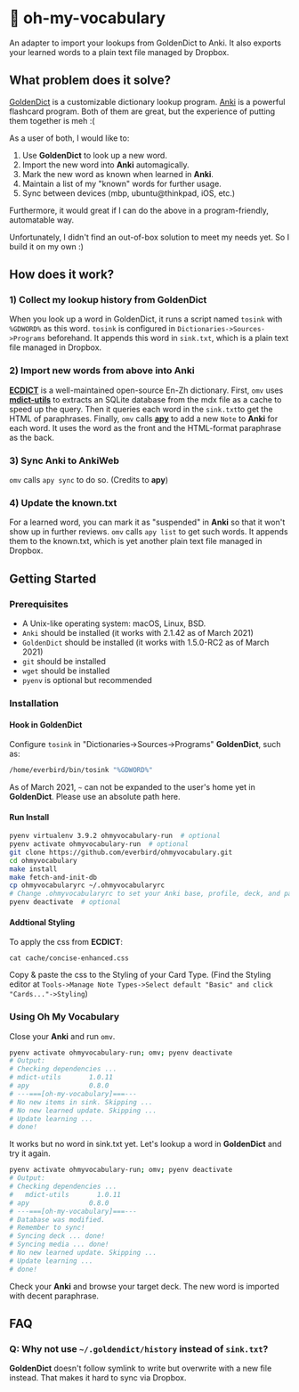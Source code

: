 # &#128214; oh-my-vocabulary

An adapter to import your lookups from GoldenDict to Anki. It also exports your learned words to a plain text file managed by Dropbox.

## What problem does it solve?

[GoldenDict](http://goldendict.org/) is a customizable dictionary lookup program. [Anki](https://apps.ankiweb.net/) is a powerful flashcard program. Both of them are great, but the experience of putting them together is meh :(


As a user of both, I would like to: 

1. Use **GoldenDict** to look up a new word.
2. Import the new word into **Anki** automagically.
3. Mark the new word as known when learned in **Anki**.
4. Maintain a list of my "known" words for further usage.
5. Sync between devices (mbp, ubuntu@thinkpad, iOS, etc.)

Furthermore, it would great if I can do the above in a program-friendly, automatable way.

Unfortunately, I didn't find an out-of-box solution to meet my needs yet. So I build it on my own :)


## How does it work?

### 1) Collect my lookup history from **GoldenDict**

When you look up a word in GoldenDict, it runs a script named `tosink` with `%GDWORD%` as this word. `tosink` is configured in `Dictionaries->Sources->Programs` beforehand. It appends this word in `sink.txt`, which is a plain text file managed in Dropbox.

### 2) Import new words from above into **Anki**

[**ECDICT**](https://github.com/skywind3000/ECDICT) is a well-maintained open-source En-Zh dictionary. First, `omv` uses [**mdict-utils**](https://github.com/liuyug/mdict-utils) to extracts an SQLite database from the mdx file as a cache to speed up the query. Then it queries each word in the `sink.txt`to get the HTML of paraphrases. Finally, `omv` calls [**apy**](https://github.com/lervag/apy) to add a new `Note` to **Anki** for each word. It uses the word as the front and the HTML-format paraphrase as the back.

### 3) Sync **Anki** to AnkiWeb
`omv` calls `apy sync` to do so. (Credits to **apy**)

### 4) Update the known.txt
For a learned word, you can mark it as "suspended" in **Anki** so that it won't show up in further reviews. `omv` calls `apy list` to get such words. It appends them to the known.txt, which is yet another plain text file managed in Dropbox.

## Getting Started 

### Prerequisites
- A Unix-like operating system: macOS, Linux, BSD.
- `Anki` should be installed (it works with 2.1.42 as of March 2021)
- `GoldenDict` should be installed (it works with 1.5.0-RC2 as of March 2021)
- `git` should be installed
- `wget` should be installed
- `pyenv` is optional but recommended

### Installation

#### Hook in GoldenDict
Configure `tosink` in "Dictionaries->Sources->Programs" **GoldenDict**, such as:
```bash
/home/everbird/bin/tosink "%GDWORD%"
```
As of March 2021, `~` can not be expanded to the user's home yet in **GoldenDict**. Please use an absolute path here.


#### Run Install

```bash
pyenv virtualenv 3.9.2 ohmyvocabulary-run  # optional
pyenv activate ohmyvocabulary-run  # optional
git clone https://github.com/everbird/ohmyvocabulary.git
cd ohmyvocabulary
make install
make fetch-and-init-db
cp ohmyvocabularyrc ~/.ohmyvocabularyrc
# Change .ohmyvocabularyrc to set your Anki base, profile, deck, and paths for *.txt, etc.
pyenv deactivate  # optional
```

#### Addtional Styling
To apply the css from **ECDICT**:

```shell
cat cache/concise-enhanced.css
```
Copy & paste the css to the Styling of your Card Type.
(Find the Styling editor at `Tools->Manage Note Types->Select default "Basic" and click "Cards..."->Styling`)

### Using Oh My Vocabulary

Close your **Anki** and run `omv`.

```bash
pyenv activate ohmyvocabulary-run; omv; pyenv deactivate
# Output:
# Checking dependencies ...
# mdict-utils       1.0.11
# apy               0.8.0
# ---===[oh-my-vocabulary]===---
# No new items in sink. Skipping ...
# No new learned update. Skipping ...
# Update learning ...
# done!
```

It works but no word in sink.txt yet. Let's lookup a word in **GoldenDict** and try it again.

```bash
pyenv activate ohmyvocabulary-run; omv; pyenv deactivate
# Output:
# Checking dependencies ...
#   mdict-utils       1.0.11
# apy               0.8.0
# ---===[oh-my-vocabulary]===---
# Database was modified.
# Remember to sync!
# Syncing deck ... done!
# Syncing media ... done!
# No new learned update. Skipping ...
# Update learning ...
# done!
```

Check your **Anki** and browse your target deck. The new word is imported with decent paraphrase.

## FAQ

### Q: Why not use `~/.goldendict/history` instead of `sink.txt`?

**GoldenDict** doesn't follow symlink to write but overwrite with a new file instead. That makes it hard to sync via Dropbox.
